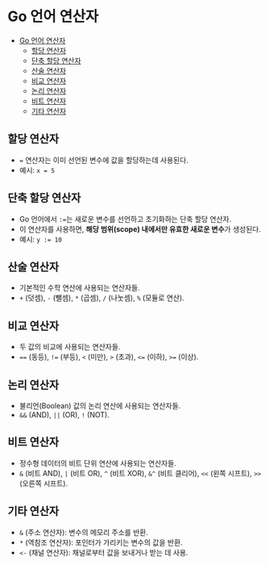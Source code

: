 # Go 언어 연산자

- [Go 언어 연산자](#go-언어-연산자)
    - [할당 연산자](#할당-연산자)
    - [단축 할당 연산자](#단축-할당-연산자)
    - [산술 연산자](#산술-연산자)
    - [비교 연산자](#비교-연산자)
    - [논리 연산자](#논리-연산자)
    - [비트 연산자](#비트-연산자)
    - [기타 연산자](#기타-연산자)

## 할당 연산자

- `=` 연산자는 이미 선언된 변수에 값을 할당하는데 사용된다.
- 예시: `x = 5`

## 단축 할당 연산자

- Go 언어에서 `:=`는 새로운 변수를 선언하고 초기화하는 단축 할당 연산자.
- 이 연산자를 사용하면, **해당 범위(scope) 내에서만 유효한 새로운 변수**가 생성된다.
- 예시: `y := 10`

## 산술 연산자

- 기본적인 수학 연산에 사용되는 연산자들.
- `+` (덧셈), `-` (뺄셈), `*` (곱셈), `/` (나눗셈), `%` (모듈로 연산).

## 비교 연산자

- 두 값의 비교에 사용되는 연산자들.
- `==` (동등), `!=` (부등), `<` (미만), `>` (초과), `<=` (이하), `>=` (이상).

## 논리 연산자

- 불리언(Boolean) 값의 논리 연산에 사용되는 연산자들.
- `&&` (AND), `||` (OR), `!` (NOT).

## 비트 연산자

- 정수형 데이터의 비트 단위 연산에 사용되는 연산자들.
- `&` (비트 AND), `|` (비트 OR), `^` (비트 XOR), `&^` (비트 클리어), `<<` (왼쪽 시프트), `>>` (오른쪽 시프트).

## 기타 연산자

- `&` (주소 연산자): 변수의 메모리 주소를 반환.
- `*` (역참조 연산자): 포인터가 가리키는 변수의 값을 반환.
- `<-` (채널 연산자): 채널로부터 값을 보내거나 받는 데 사용.
